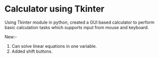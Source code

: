 # Calculator using Tkinter
 Using Tkinter module in python, created a GUI based calculator to perform basic calculation tasks which supports input from mouse and keyboard.
 
 New:-
 1. Can solve linear equations in one variable.
 2. Added shift buttons.
